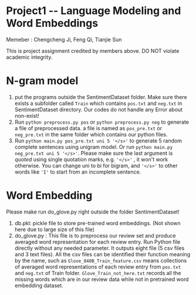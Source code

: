# Project1 -- Language Modeling and Word Embeddings

Memeber : Chengcheng Ji, Feng Qi, Tianjie Sun

This is project assignment credited by members above. DO NOT violate academic integrity.

# N-gram model
1. put the programs outside the SentimentDataset folder. Make sure there exists a subfolder called `Train` which contains `pos.txt` and `neg.txt` in SentimentDataset directory. Our codes do not handle any Error about non-exist! 
2. Run `python preprocess.py pos` or `python preprocess.py neg` to generate a file of preprocessed data. a file is named as `pos_pre.txt` or `neg_pre.txt` in the same folder which contains our python files.
3. Run `python main.py pos_pre.txt uni 5 '</s>'` to generate 5 random complete sentences using unigram model. Or run `python main.py neg_pre.txt uni 5 '</s>'`. Please make sure the last argument is _quoted_ using single quotation marks, e.g. `'</s>'` , it won't work otherwise.
You can change uni to bi for bigram, and `'</s>'` to other words like `'I'` to start from an incomplete sentence. 

# Word Embedding
Please make run do_glove.py right outside the folder SentimentDataset!
1. db.pkl: pickle file to store pre-trained word embeddings. (Not shown here due to large size of this file)
2. do_glove.py : This file is to preprocess our review set and produce averaged word representation for each review entry.
Run Python file directly without any needed parameter. It outputs eight file (5 csv files and 3 text files). 
All the csv files can be identified their function meaning by the name, such as `Glove_840B_Train_feature.csv` means collections of averaged word representations of each review entry from `pos.txt` and `neg.txt` of Train folder. 
`Glove_Train_not_here.txt` records all the missing words which are in our review data while not in pretrained word embedding dataset.
